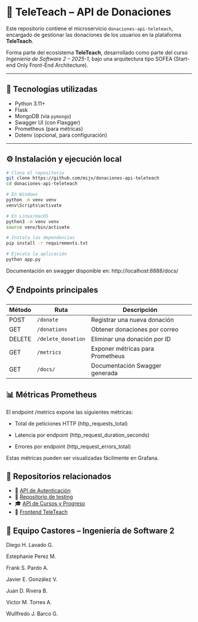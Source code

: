 # 💸 TeleTeach – API de Donaciones

Este repositorio contiene el microservicio `donaciones-api-teleteach`, encargado de gestionar las donaciones de los usuarios en la plataforma **TeleTeach**.

Forma parte del ecosistema **TeleTeach**, desarrollado como parte del curso _Ingeniería de Software 2 – 2025-1_, bajo una arquitectura tipo SOFEA (Start-end Only Front-End Architecture).

---

## 🚀 Tecnologías utilizadas

- Python 3.11+
- Flask
- MongoDB (vía `pymongo`)
- Swagger UI (con Flasgger)
- Prometheus (para métricas)
- Dotenv (opcional, para configuración)

---

## ⚙️ Instalación y ejecución local

```bash
# Clona el repositorio
git clone https://github.com/mijx/donaciones-api-teleteach
cd donaciones-api-teleteach

# En Windows
python -m venv venv
venv\Scripts\activate

# En Linux/macOS
python3 -m venv venv
source venv/bin/activate

# Instala las dependencias
pip install -r requirements.txt

# Ejecuta la aplicación
python app.py
```

Documentación en swagger disponible en: http://localhost:8888/docs/
## 📋 Endpoints principales
| Método | Ruta              | Descripción                           |
|--------|-------------------|----------------------------------------|
| POST   | `/donate`         | Registrar una nueva donación           |
| GET    | `/donations`      | Obtener donaciones por correo          |
| DELETE | `/delete_donation`| Eliminar una donación por ID           |
| GET    | `/metrics`        | Exponer métricas para Prometheus       |
| GET    | `/docs/`          | Documentación Swagger generada         |

## 📊 Métricas Prometheus
El endpoint /metrics expone las siguientes métricas:

* Total de peticiones HTTP (http_requests_total)

* Latencia por endpoint (http_request_duration_seconds)

* Errores por endpoint (http_request_errors_total)

Estas métricas pueden ser visualizadas fácilmente en Grafana.

## 🔗 Repositorios relacionados
* 🔐 [API de Autenticación](https://github.com/javiierbarco/auth-api-teleteach)
* 👥 [Repositorio de testing](https://github.com/mijx/testing-teleteach/tree/main)
* 🎓 [API de Cursos y Progreso](https://github.com/javiierbarco/courses-api-teleteach)
* 🧠 [Frontend TeleTeach](https://github.com/javiierbarco/frontend-teleteach)

## 👥 Equipo Castores – Ingeniería de Software 2
Diego H. Lavado G.

Estephanie Perez M.

Frank S. Pardo A.

Javier E. González V.

Juan D. Rivera B.

Victor M. Torres A.

Wullfredo J. Barco G.
